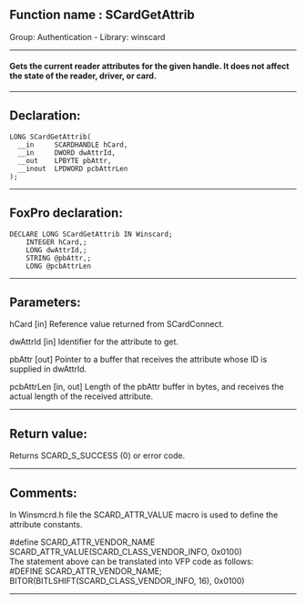 
## Function name : SCardGetAttrib
Group: Authentication - Library: winscard    
***  


#### Gets the current reader attributes for the given handle. It does not affect the state of the reader, driver, or card.

***  


## Declaration:
```foxpro  
LONG SCardGetAttrib(
  __in     SCARDHANDLE hCard,
  __in     DWORD dwAttrId,
  __out    LPBYTE pbAttr,
  __inout  LPDWORD pcbAttrLen
);  
```  
***  


## FoxPro declaration:
```foxpro  
DECLARE LONG SCardGetAttrib IN Winscard;
	INTEGER hCard,;
	LONG dwAttrId,;
	STRING @pbAttr,;
	LONG @pcbAttrLen  
```  
***  


## Parameters:
hCard [in] 
Reference value returned from SCardConnect.

dwAttrId [in] 
Identifier for the attribute to get.

pbAttr [out] 
Pointer to a buffer that receives the attribute whose ID is supplied in dwAttrId.

pcbAttrLen [in, out] 
Length of the pbAttr buffer in bytes, and receives the actual length of the received attribute.  
***  


## Return value:
Returns SCARD_S_SUCCESS (0) or error code.  
***  


## Comments:
In Winsmcrd.h file the SCARD_ATTR_VALUE macro is used to define the attribute constants.  
  
<div class="precode">#define SCARD_ATTR_VENDOR_NAME  
	SCARD_ATTR_VALUE(SCARD_CLASS_VENDOR_INFO, 0x0100)  
</div>  
The statement above can be translated into VFP code as follows:  
  
<div class="precode">#DEFINE SCARD_ATTR_VENDOR_NAME;  
	BITOR(BITLSHIFT(SCARD_CLASS_VENDOR_INFO, 16), 0x0100)</div>  
  
***  

